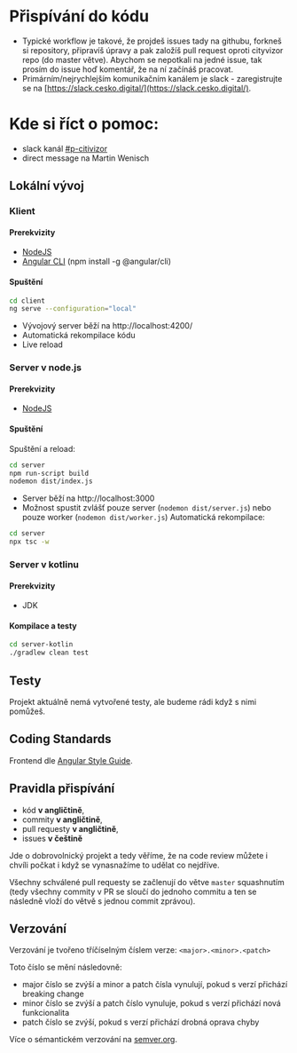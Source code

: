 # Přispívání do kódu

* Typické workflow je takové, že projdeš issues tady na githubu, forkneš si repository, připravíš úpravy a pak založíš pull request oproti cityvizor repo (do master větve). Abychom se nepotkali na jedné issue, tak prosím do issue hoď komentář, že na ní začínáš pracovat.
* Primárním/nejrychlejším komunikačním kanálem je slack - zaregistrujte se na [https://slack.cesko.digital/](https://slack.cesko.digital/).

# Kde si říct o pomoc:
* slack kanál [#p-citivizor](slack://channel?id=p-citivizor&team=cesko-digital)
* direct message na Martin Wenisch

## Lokální vývoj

### Klient

#### Prerekvizity
- [NodeJS](https://nodejs.org/en/)
- [Angular CLI](https://cli.angular.io/) (npm install -g @angular/cli)

#### Spuštění
```sh
cd client
ng serve --configuration="local"
```
- Vývojový server běží na http://localhost:4200/
- Automatická rekompilace kódu
- Live reload

### Server v node.js

#### Prerekvizity
- [NodeJS](https://nodejs.org/en/)

#### Spuštění
Spuštění a reload:
```sh
cd server
npm run-script build
nodemon dist/index.js
```
- Server běží na http://localhost:3000
- Možnost spustit zvlášť pouze server (```nodemon dist/server.js```) nebo pouze worker (```nodemon dist/worker.js```)
Automatická rekompilace:
```sh
cd server
npx tsc -w
```

### Server v kotlinu

#### Prerekvizity
- JDK

#### Kompilace a testy
```sh
cd server-kotlin
./gradlew clean test
```

## Testy
Projekt aktuálně nemá vytvořené testy, ale budeme rádi když s nimi pomůžeš.

## Coding Standards
Frontend dle [Angular Style Guide](https://angular.io/guide/styleguide).

## Pravidla přispívání
- kód **v angličtině**,
- commity **v angličtině**,
- pull requesty **v angličtině**,
- issues **v češtině**

Jde o dobrovolnický projekt a tedy věříme, že na code review můžete i chvíli počkat i když se vynasnažíme to udělat co nejdříve.

Všechny schválené pull requesty se začlenují do větve `master` squashnutím (tedy všechny commity v PR se sloučí do jednoho commitu a ten se následně vloží do větvě s jednou commit zprávou).

## Verzování

Verzování je tvořeno tříčíselným číslem verze: `<major>.<minor>.<patch>`

Toto číslo se mění následovně:
 - major číslo se zvýší a minor a patch čísla vynulují, pokud s verzí přichází breaking change
 - minor číslo se zvýší a patch číslo vynuluje, pokud s verzí přichází nová funkcionalita
 - patch číslo se zvýší, pokud s verzí přichází drobná oprava chyby

 Více o sémantickém verzování na [semver.org](https://semver.org/lang/cs/).
